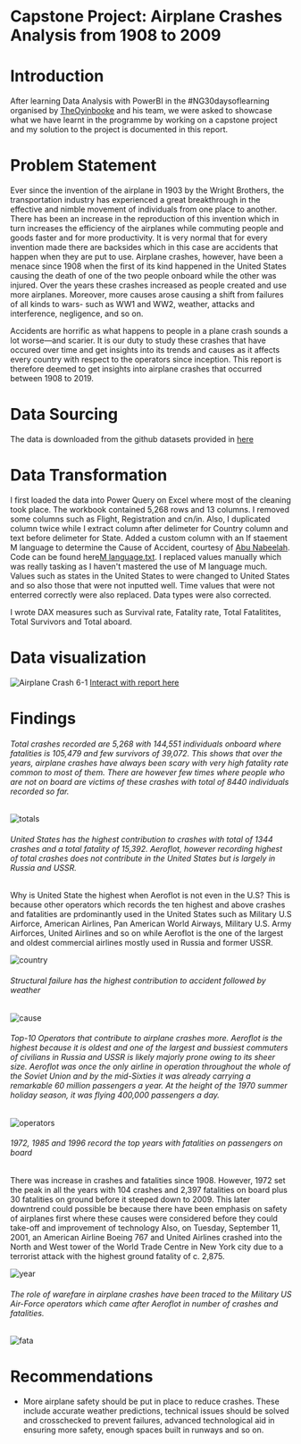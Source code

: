 # Capstone Project: Airplane Crashes Analysis from 1908 to 2009
# Introduction
After learning Data Analysis with PowerBI in the #NG30daysoflearning organised by [TheOyinbooke](https://twitter.com/TheOyinbooke) and his team, we were asked to showcase what we have learnt in the programme by working on a capstone project and my solution to the project is documented in this report.
# Problem Statement
Ever since the invention of the airplane in 1903 by the Wright Brothers, the transportation industry has experienced a great breakthrough in the effective and nimble movement of individuals from one place to another. There has been an increase in the reproduction of this invention which in turn increases the efficiency of the airplanes while commuting people and goods faster and for more productivity. It is very normal that for every invention made there are backsides which in this case are accidents that happen when they are put to use. Airplane crashes, however, have been a menace since 1908 when the first of its kind happened in the United States causing the death of one of the two people onboard while the other was injured. Over the years these crashes increased as people created and use more airplanes. Moreover, more causes arose causing a shift from failures of all kinds to wars- such as WW1 and WW2, weather, attacks and interference, negligence, and so on.

Accidents are horrific as what happens to people in a plane crash sounds a lot worse—and scarier. It is our duty to study these crashes that have occured over time and get insights into its trends and causes as it affects every country with respect to the operators since inception. This report is therefore deemed to get insights into airplane crashes that occurred between 1908 to 2019.
# Data Sourcing
The data is downloaded from the github datasets provided in [here](https://github.com/theoyinbooke/30Days-of-Learning-Data-Analysis-Using-Power-BI-for-Students/blob/main/Airline%20Project/Airplane_Crashes_and_Fatalities_Since_1908.csv)
# Data Transformation
I first loaded the data into Power Query on Excel where most of the cleaning took place. The workbook contained 5,268 rows and 13 columns. I removed some columns such as Flight, Registration and cn/in. Also, I duplicated column twice while I extract column after delimeter for Country column and text before delimeter for State. Added a custom column with an If staement M language to determine the Cause of Accident, courtesy of [Abu Nabeelah](https://twitter.com/Misbaudeen_xls). Code can be found here[M language.txt](https://github.com/adetunjisunday/Airplane-Crashes-Analysis-1908-2009-/files/9234980/M.language.txt). I replaced values manually which was really tasking as I haven't mastered the use of M language much. Values such as states in the United States to were changed to United States and so also those that were not inputted well. Time values that were not enterred correctly were also replaced. Data types were also corrected.

I wrote DAX measures such as Survival rate, Fatality rate, Total Fatalitites, Total Survivors and Total aboard.
# Data visualization
![Airplane Crash 6-1](https://user-images.githubusercontent.com/107109434/182184709-aff24f43-c5eb-42c9-85a8-a9a04a318fb6.png)
[Interact with report here](https://app.powerbi.com/view?r=eyJrIjoiN2Q2NDFmMjctM2FjZS00OWFiLThhZGYtMjlmOGRlNmMxMTdhIiwidCI6ImVhMTJjZDQzLTY2NTYtNDFmYi05NmQwLThlMDkyMjg0YjIzOCJ9)
# Findings
###### Total crashes recorded are 5,268 with 144,551 individuals onboard where fatalities is 105,479 and few survivors of 39,072. This shows that over the years, airplane crashes have always been scary with very high fatality rate common to most of them. There are however few times where people who are not on board are victims of these crashes with total of 8440 individuals recorded so far.

![totals](https://user-images.githubusercontent.com/107109434/182189553-92affbdb-c356-4ebf-ba8a-f00443694317.PNG)

###### United States has the highest contribution to crashes with total of 1344 crashes and a total fatality of 15,392. Aeroflot, however recording highest of total crashes does not contribute in the United States but is largely in Russia and USSR.
Why is United State the highest when Aeroflot is not even in the U.S? This is because other operators which records the ten highest and above crashes and fatalities are prdominantly used in the United States such as Military U.S Airforce, American Airlines, Pan American World Airways, Military U.S. Army Airforces, United Airlines and so on while Aeroflot is the one of the largest and oldest commercial airlines mostly used in Russia and former USSR.

![country](https://user-images.githubusercontent.com/107109434/182192732-a320071f-92fb-4483-bf17-0ee3da92056c.PNG)

###### Structural failure has the highest contribution to accident followed by weather
![cause](https://user-images.githubusercontent.com/107109434/182196994-f107ad2f-c386-4b9b-a4bf-6708fb1f2a78.PNG)

###### Top-10 Operators that contribute to airplane crashes more. Aeroflot is the highest because it is oldest and one of the largest and bussiest commuters of civilians in Russia and USSR is likely majorly prone owing to its sheer size. Aeroflot was once the only airline in operation throughout the whole of the Soviet Union and by the mid-Sixties it was already carrying a remarkable 60 million passengers a year. At the height of the 1970 summer holiday season, it was flying 400,000 passengers a day. 

![operators](https://user-images.githubusercontent.com/107109434/182198098-18a0d77b-58cb-4f25-b80b-460dd65426f7.PNG)

###### 1972, 1985 and 1996 record the top  years with fatalities on passengers on board
There was increase in crashes and fatalities since 1908. However, 1972 set the peak in all the years with 104 crashes and 2,397 fatalities on board plus 30 fatalities on ground before it steeped down to 2009. This later downtrend could possible be because there have been emphasis on safety of airplanes first where these causes were considered before they could take-off and improvement of technology
Also, on Tuesday, September 11, 2001, an American Airline Boeing 767 and United Airlines crashed into the North and West tower of the World Trade Centre in New York city due to a terrorist attack with the highest ground fatality of c. 2,875.

![year](https://user-images.githubusercontent.com/107109434/182241943-32b96a50-3002-4c3a-9641-e007fd7dc098.PNG)

###### The role of warefare in airplane crashes have been traced to the Military US Air-Force operators which came after Aeroflot in number of crashes and fatalities.

![fata](https://user-images.githubusercontent.com/107109434/182253344-24e49f50-bc84-41e3-b10b-9285a4692352.PNG)

# Recommendations
- More airplane safety should be put in place to reduce crashes. These include accurate weather predictions, technical issues should be solved and crosschecked to prevent failures, advanced technological aid in ensuring more safety, enough spaces built in runways and so on.
